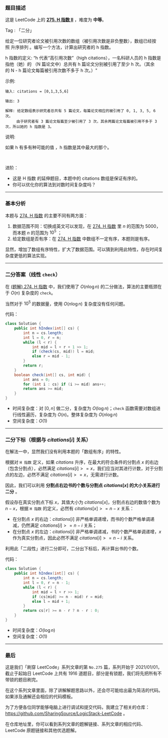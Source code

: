 ### 题目描述

这是 LeetCode 上的 **[275. H 指数 II](https://leetcode-cn.com/problems/h-index-ii/solution/gong-shui-san-xie-liang-chong-er-fen-ji-sovjb/)** ，难度为 **中等**。

Tag : 「二分」



给定一位研究者论文被引用次数的数组（被引用次数是非负整数），数组已经按照 升序排列 。编写一个方法，计算出研究者的 h 指数。

h 指数的定义: “h 代表“高引用次数”（high citations），一名科研人员的 h 指数是指他（她）的 （N 篇论文中）总共有 h 篇论文分别被引用了至少 h 次。（其余的 N - h 篇论文每篇被引用次数不多于 h 次。）"

示例:
```
输入: citations = [0,1,3,5,6]

输出: 3 

解释: 给定数组表示研究者总共有 5 篇论文，每篇论文相应的被引用了 0, 1, 3, 5, 6 次。
     由于研究者有 3 篇论文每篇至少被引用了 3 次，其余两篇论文每篇被引用不多于 3 次，所以她的 h 指数是 3。
```

说明:

如果 h 有多有种可能的值 ，h 指数是其中最大的那个。

 

进阶：
* 这是 H 指数 的延伸题目，本题中的 citations 数组是保证有序的。
* 你可以优化你的算法到对数时间复杂度吗？


---

### 基本分析

本题与 [274. H 指数](https://leetcode-cn.com/problems/h-index/) 的主要不同有两方面：

1. 数据范围不同：切换成英文可以发现，在 [274. H 指数](https://leetcode-cn.com/problems/h-index/) 里 $n$ 的范围为 $5000$，而本题 $n$ 的范围为 $10^5$ ；
2. 给定数组是否有序：在 [274. H 指数](https://leetcode-cn.com/problems/h-index/) 中数组不一定有序，本题则是有序。

显然，增加了数组有序特性，扩大了数据范围。可以猜到利用此特性，存在时间复杂度更低的算法实现。

---

### 二分答案（线性 `check`）

在 [(题解) 274. H 指数](https://leetcode-cn.com/problems/h-index/solution/gong-shui-san-xie-li-yong-er-duan-xing-z-1jxw/) 中，我们使用了 $O(n\log{n})$ 的二分做法，算法的主要瓶颈在于 $O(n)$ 复杂度的 `check`。

当然对于 $10^5$ 的数据量，使用 $O(n\log{n})$ 复杂度没有任何问题。

代码：
```Java []
class Solution {
    public int hIndex(int[] cs) {
        int n = cs.length;
        int l = 0, r = n;
        while (l < r) {
            int mid = l + r + 1 >> 1;
            if (check(cs, mid)) l = mid;
            else r = mid - 1;
        }
        return r;
    }
    boolean check(int[] cs, int mid) {
        int ans = 0;
        for (int i : cs) if (i >= mid) ans++;
        return ans >= mid;
    }
}
```
* 时间复杂度：对 $[0, n]$ 做二分，复杂度为 $O(\log{n})$；`check` 函数需要对数组进行线性遍历，复杂度为 $O(n)$。整体复杂度为 $O(n\log{n})$
* 空间复杂度：$O(1)$

---

### 二分下标（根据与 $citations[i]$ 关系）

在解法一中，显然我们没有利用本题的「数组有序」的特性。

根据对 `H 指数` 定义，如果 $citations$ 升序，在最大的符合条件的分割点 $x$ 的右边（包含分割点），必然满足 $citations[i] >= x$，我们应当对其进行计数，对于分割点的左边，必然不满足 $citations[i] >= x$，无需进行计数。

因此，我们可以利用 **分割点右边书的个数与分割点 $citations[x]$ 的大小关系进行二分** 。

假设存在真实分割点下标 $x$，其值大小为 $citations[x]$，分割点右边的数值个数为 $n - x$，根据 `H 指数` 的定义，必然有 $citations[x] >= n - x$ 关系：

* 在分割点 $x$ 的右边：$citations[i]$ 非严格单调递增，而书的个数严格单调递减，仍然满足 $citations[i] >= n - i$ 关系；
* 在分割点 $x$ 的左边：$citations[i]$ 非严格单调递减，书的个数严格单调递增，$x$ 作为真实分割点，因此必然不满足 $citations[i] >= n - i$ 关系。

利用此「二段性」进行二分即可，二分出下标后，再计算出书的个数。

代码：
```Java []
class Solution {
    public int hIndex(int[] cs) {
        int n = cs.length;
        int l = 0, r = n - 1;
        while (l < r) {
            int mid = l + r >> 1;
            if (cs[mid] >= n - mid) r = mid;
            else l = mid + 1;
        }
        return cs[r] >= n - r ? n - r : 0;
    }
}
```
* 时间复杂度：$O(\log{n})$
* 空间复杂度：$O(1)$

---

### 最后

这是我们「刷穿 LeetCode」系列文章的第 `No.275` 篇，系列开始于 2021/01/01，截止于起始日 LeetCode 上共有 1916 道题目，部分是有锁题，我们将先把所有不带锁的题目刷完。

在这个系列文章里面，除了讲解解题思路以外，还会尽可能给出最为简洁的代码。如果涉及通解还会相应的代码模板。

为了方便各位同学能够电脑上进行调试和提交代码，我建立了相关的仓库：https://github.com/SharingSource/LogicStack-LeetCode 。

在仓库地址里，你可以看到系列文章的题解链接、系列文章的相应代码、LeetCode 原题链接和其他优选题解。

